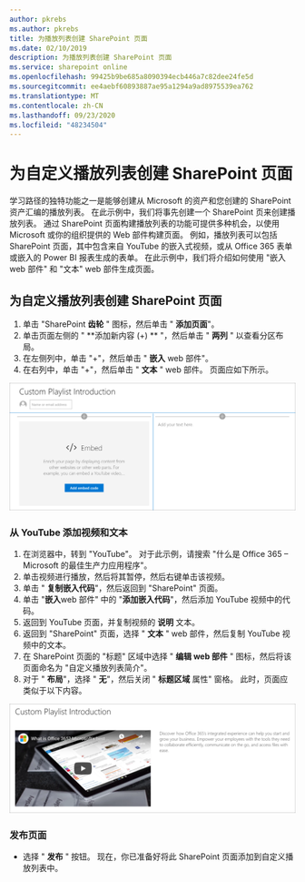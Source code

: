 ```yaml
---
author: pkrebs
ms.author: pkrebs
title: 为播放列表创建 SharePoint 页面
ms.date: 02/10/2019
description: 为播放列表创建 SharePoint 页面
ms.service: sharepoint online
ms.openlocfilehash: 99425b9be685a8090394ecb446a7c82dee24fe5d
ms.sourcegitcommit: ee4aebf60893887ae95a1294a9ad8975539ea762
ms.translationtype: MT
ms.contentlocale: zh-CN
ms.lasthandoff: 09/23/2020
ms.locfileid: "48234504"
---
```

# <a name="create-sharepoint-pages-for-custom-playlists"></a>为自定义播放列表创建 SharePoint 页面

学习路径的独特功能之一是能够创建从 Microsoft 的资产和您创建的 SharePoint 资产汇编的播放列表。 在此示例中，我们将事先创建一个 SharePoint 页来创建播放列表。 通过 SharePoint 页面构建播放列表的功能可提供多种机会，以使用 Microsoft 或你的组织提供的 Web 部件构建页面。 例如，播放列表可以包括 SharePoint 页面，其中包含来自 YouTube 的嵌入式视频，或从 Office 365 表单或嵌入的 Power BI 报表生成的表单。 在此示例中，我们将介绍如何使用 "嵌入 web 部件" 和 "文本" web 部件生成页面。  

## <a name="create-a-sharepoint-page-for-a-custom-playlist"></a>为自定义播放列表创建 SharePoint 页面

1. 单击 "SharePoint **齿轮** " 图标，然后单击 " **添加页面**"。
2. 单击页面左侧的 " **添加新内容 (+) ** "，然后单击 " **两列** " 以查看分区布局。
3. 在左侧列中，单击 "+"，然后单击 " **嵌入** web 部件"。 
4. 在右列中，单击 "+"，然后单击 " **文本** " web 部件。 页面应如下所示。

![cg-pagenewstart.png](media/cg-pagenewstart.png)

### <a name="add-a-video-and-text-from-youtube"></a>从 YouTube 添加视频和文本

1. 在浏览器中，转到 "YouTube"。 对于此示例，请搜索 "什么是 Office 365 – Microsoft 的最佳生产力应用程序"。
2. 单击视频进行播放，然后将其暂停，然后右键单击该视频。 
3. 单击 " **复制嵌入代码**"，然后返回到 "SharePoint" 页面。 
4. 单击 "**嵌入**web 部件" 中的 "**添加嵌入代码**"，然后添加 YouTube 视频中的代码。
5. 返回到 YouTube 页面，并复制视频的 **说明** 文本。 
6. 返回到 "SharePoint" 页面，选择 " **文本** " web 部件，然后复制 YouTube 视频中的文本。
7. 在 SharePoint 页面的 "标题" 区域中选择 " **编辑 web 部件** " 图标，然后将该页面命名为 "自定义播放列表简介"。 
8. 对于 " **布局**"，选择 " **无**"，然后关闭 " **标题区域** 属性" 窗格。 此时，页面应类似于以下内容。 

![cg-pagenewfinish.png](media/cg-pagenewfinish.png)

### <a name="publish-the-page"></a>发布页面

- 选择 " **发布** " 按钮。 现在，你已准备好将此 SharePoint 页面添加到自定义播放列表中。 